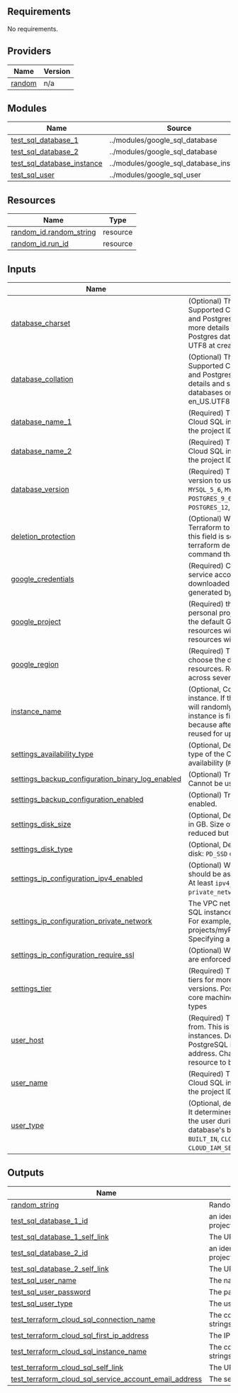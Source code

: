 <!-- BEGIN_TF_DOCS -->
## Requirements

No requirements.

## Providers

| Name | Version |
|------|---------|
| <a name="provider_random"></a> [random](#provider\_random) | n/a |

## Modules

| Name | Source | Version |
|------|--------|---------|
| <a name="module_test_sql_database_1"></a> [test\_sql\_database\_1](#module\_test\_sql\_database\_1) | ../modules/google_sql_database | n/a |
| <a name="module_test_sql_database_2"></a> [test\_sql\_database\_2](#module\_test\_sql\_database\_2) | ../modules/google_sql_database | n/a |
| <a name="module_test_sql_database_instance"></a> [test\_sql\_database\_instance](#module\_test\_sql\_database\_instance) | ../modules/google_sql_database_instance | n/a |
| <a name="module_test_sql_user"></a> [test\_sql\_user](#module\_test\_sql\_user) | ../modules/google_sql_user | n/a |

## Resources

| Name | Type |
|------|------|
| [random_id.random_string](https://registry.terraform.io/providers/hashicorp/random/latest/docs/resources/id) | resource |
| [random_id.run_id](https://registry.terraform.io/providers/hashicorp/random/latest/docs/resources/id) | resource |

## Inputs

| Name | Description | Type | Default | Required |
|------|-------------|------|---------|:--------:|
| <a name="input_database_charset"></a> [database\_charset](#input\_database\_charset) | (Optional) The charset value. See MySQL's Supported Character Sets and Collations and Postgres' Character Set Support for more details and supported values. Postgres databases only support a value of UTF8 at creation time. | `string` | `""` | no |
| <a name="input_database_collation"></a> [database\_collation](#input\_database\_collation) | (Optional) The collation value. See MySQL's Supported Character Sets and Collations and Postgres' Collation Support for more details and supported values. Postgres databases only support a value of en\_US.UTF8 at creation time. | `string` | `""` | no |
| <a name="input_database_name_1"></a> [database\_name\_1](#input\_database\_name\_1) | (Required) The name of the database in the Cloud SQL instance. This does not include the project ID or instance name. | `string` | n/a | yes |
| <a name="input_database_name_2"></a> [database\_name\_2](#input\_database\_name\_2) | (Required) The name of the database in the Cloud SQL instance. This does not include the project ID or instance name. | `string` | n/a | yes |
| <a name="input_database_version"></a> [database\_version](#input\_database\_version) | (Required) The MySQL or PostgreSQL version to use. Supported values include `MYSQL_5_6`, `MYSQL_5_7`, `MYSQL_8_0`, `POSTGRES_9_6`,`POSTGRES_10`, `POSTGRES_11`, `POSTGRES_12`, `POSTGRES_13` | `string` | `"MYSQL_8_0"` | no |
| <a name="input_deletion_protection"></a> [deletion\_protection](#input\_deletion\_protection) | (Optional) Whether or not to allow Terraform to destroy the instance. Unless this field is set to false in Terraform state, a terraform destroy or terraform apply command that deletes the instance will fail. | `bool` | `false` | no |
| <a name="input_google_credentials"></a> [google\_credentials](#input\_google\_credentials) | (Required) Currently the only supported service account credentials are credentials downloaded from Cloud Console or generated by gcloud | `string` | n/a | yes |
| <a name="input_google_project"></a> [google\_project](#input\_google\_project) | (Required) this field should be your personal project id. The project indicates the default GCP project all of your resources will be created in. Most Terraform resources will have a project field | `string` | n/a | yes |
| <a name="input_google_region"></a> [google\_region](#input\_google\_region) | (Required) The region will be used to choose the default location for regional resources. Regional resources are spread across several zones. | `string` | n/a | yes |
| <a name="input_instance_name"></a> [instance\_name](#input\_instance\_name) | (Optional, Computed) The name of the instance. If the name is left blank, Terraform will randomly generate one when the instance is first created. This is done because after a name is used, it cannot be reused for up to one week. | `string` | n/a | yes |
| <a name="input_settings_availability_type"></a> [settings\_availability\_type](#input\_settings\_availability\_type) | (Optional, Default: `ZONAL`) The availability type of the Cloud SQL instance, high availability (`REGIONAL`) or single zone (`ZONAL`) | `string` | `"ZONAL"` | no |
| <a name="input_settings_backup_configuration_binary_log_enabled"></a> [settings\_backup\_configuration\_binary\_log\_enabled](#input\_settings\_backup\_configuration\_binary\_log\_enabled) | (Optional) True if binary logging is enabled. Cannot be used with Postgres. | `bool` | `true` | no |
| <a name="input_settings_backup_configuration_enabled"></a> [settings\_backup\_configuration\_enabled](#input\_settings\_backup\_configuration\_enabled) | (Optional) True if backup configuration is enabled. | `bool` | `true` | no |
| <a name="input_settings_disk_size"></a> [settings\_disk\_size](#input\_settings\_disk\_size) | (Optional, Default: `10`) The size of data disk, in GB. Size of a running instance cannot be reduced but can be increased. | `number` | `10` | no |
| <a name="input_settings_disk_type"></a> [settings\_disk\_type](#input\_settings\_disk\_type) | (Optional, Default: `PD_SSD`) The type of data disk: `PD_SSD` or `PD_HDD`. | `string` | `"PD_SSD"` | no |
| <a name="input_settings_ip_configuration_ipv4_enabled"></a> [settings\_ip\_configuration\_ipv4\_enabled](#input\_settings\_ip\_configuration\_ipv4\_enabled) | (Optional) Whether this Cloud SQL instance should be assigned a public IPV4 address. At least `ipv4_enabled` must be enabled or a `private_network` must be configured. | `bool` | `false` | no |
| <a name="input_settings_ip_configuration_private_network"></a> [settings\_ip\_configuration\_private\_network](#input\_settings\_ip\_configuration\_private\_network) | The VPC network from which the Cloud SQL instance is accessible for private IP. For example, projects/myProject/global/networks/default. Specifying a network enables private IP. | `string` | `""` | no |
| <a name="input_settings_ip_configuration_require_ssl"></a> [settings\_ip\_configuration\_require\_ssl](#input\_settings\_ip\_configuration\_require\_ssl) | (Optional) Whether SSL connections over IP are enforced or not. | `bool` | `true` | no |
| <a name="input_settings_tier"></a> [settings\_tier](#input\_settings\_tier) | (Required) The machine type to use. See tiers for more details and supported versions. Postgres supports only shared-core machine types, and custom machine types | `string` | n/a | yes |
| <a name="input_user_host"></a> [user\_host](#input\_user\_host) | (Required) The host the user can connect from. This is only supported for MySQL instances. Don't set this field for PostgreSQL instances. Can be an IP address. Changing this forces a new resource to be created. | `string` | n/a | yes |
| <a name="input_user_name"></a> [user\_name](#input\_user\_name) | (Required) The name of the database in the Cloud SQL instance. This does not include the project ID or instance name. | `string` | n/a | yes |
| <a name="input_user_type"></a> [user\_type](#input\_user\_type) | (Optional, default=`BUILT_IN`) The user type. It determines the method to authenticate the user during login. The default is the database's built-in user type. Flags include `BUILT_IN`, `CLOUD_IAM_USER`, or `CLOUD_IAM_SERVICE_ACCOUNT`. | `string` | `"BUILT_IN"` | no |

## Outputs

| Name | Description |
|------|-------------|
| <a name="output_random_string"></a> [random\_string](#output\_random\_string) | Random string |
| <a name="output_test_sql_database_1_id"></a> [test\_sql\_database\_1\_id](#output\_test\_sql\_database\_1\_id) | an identifier for the resource with format projects/{{project}}/instances/{{instance}}/databases/{{name}} |
| <a name="output_test_sql_database_1_self_link"></a> [test\_sql\_database\_1\_self\_link](#output\_test\_sql\_database\_1\_self\_link) | The URI of the created resource. |
| <a name="output_test_sql_database_2_id"></a> [test\_sql\_database\_2\_id](#output\_test\_sql\_database\_2\_id) | an identifier for the resource with format projects/{{project}}/instances/{{instance}}/databases/{{name}} |
| <a name="output_test_sql_database_2_self_link"></a> [test\_sql\_database\_2\_self\_link](#output\_test\_sql\_database\_2\_self\_link) | The URI of the created resource. |
| <a name="output_test_sql_user_name"></a> [test\_sql\_user\_name](#output\_test\_sql\_user\_name) | The name of the user. |
| <a name="output_test_sql_user_password"></a> [test\_sql\_user\_password](#output\_test\_sql\_user\_password) | The password for the user |
| <a name="output_test_sql_user_type"></a> [test\_sql\_user\_type](#output\_test\_sql\_user\_type) | The user type |
| <a name="output_test_terraform_cloud_sql_connection_name"></a> [test\_terraform\_cloud\_sql\_connection\_name](#output\_test\_terraform\_cloud\_sql\_connection\_name) | The connection name of the instance to be used in connection strings. For example, when connecting with Cloud SQL Proxy. |
| <a name="output_test_terraform_cloud_sql_first_ip_address"></a> [test\_terraform\_cloud\_sql\_first\_ip\_address](#output\_test\_terraform\_cloud\_sql\_first\_ip\_address) | The IPv4 address assigned. |
| <a name="output_test_terraform_cloud_sql_instance_name"></a> [test\_terraform\_cloud\_sql\_instance\_name](#output\_test\_terraform\_cloud\_sql\_instance\_name) | The connection name of the instance to be used in connection strings. For example, when connecting with Cloud SQL Proxy. |
| <a name="output_test_terraform_cloud_sql_self_link"></a> [test\_terraform\_cloud\_sql\_self\_link](#output\_test\_terraform\_cloud\_sql\_self\_link) | The URI of the created resource. |
| <a name="output_test_terraform_cloud_sql_service_account_email_address"></a> [test\_terraform\_cloud\_sql\_service\_account\_email\_address](#output\_test\_terraform\_cloud\_sql\_service\_account\_email\_address) | The service account email address assigned to the instance. |
<!-- END_TF_DOCS -->

